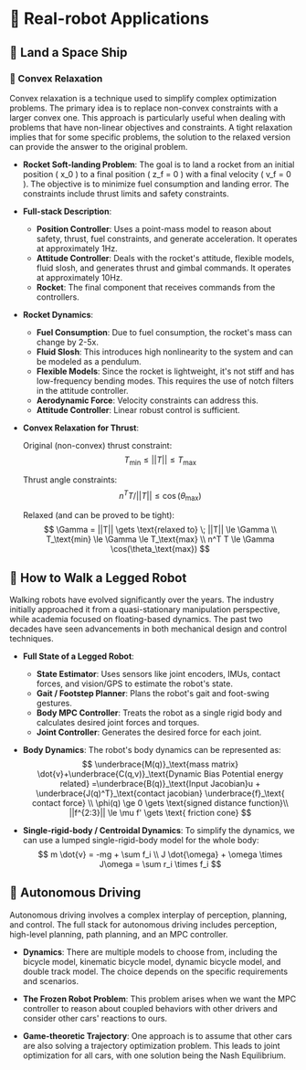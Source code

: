 # 🚀 Real-robot Applications

## 🌌 Land a Space Ship

### 📐 Convex Relaxation

Convex relaxation is a technique used to simplify complex optimization problems. The primary idea is to replace non-convex constraints with a larger convex one. This approach is particularly useful when dealing with problems that have non-linear objectives and constraints. A tight relaxation implies that for some specific problems, the solution to the relaxed version can provide the answer to the original problem.

- **Rocket Soft-landing Problem**: The goal is to land a rocket from an initial position \( x_0 \) to a final position \( z_f = 0 \) with a final velocity \( v_f = 0 \). The objective is to minimize fuel consumption and landing error. The constraints include thrust limits and safety constraints.

- **Full-stack Description**: 
    - **Position Controller**: Uses a point-mass model to reason about safety, thrust, fuel constraints, and generate acceleration. It operates at approximately 1Hz.
    - **Attitude Controller**: Deals with the rocket's attitude, flexible models, fluid slosh, and generates thrust and gimbal commands. It operates at approximately 10Hz.
    - **Rocket**: The final component that receives commands from the controllers.

- **Rocket Dynamics**: 
    - **Fuel Consumption**: Due to fuel consumption, the rocket's mass can change by 2-5x.
    - **Fluid Slosh**: This introduces high nonlinearity to the system and can be modeled as a pendulum.
    - **Flexible Models**: Since the rocket is lightweight, it's not stiff and has low-frequency bending modes. This requires the use of notch filters in the attitude controller.
    - **Aerodynamic Force**: Velocity constraints can address this.
    - **Attitude Controller**: Linear robust control is sufficient.

- **Convex Relaxation for Thrust**:

    Original (non-convex) thrust constraint:
    $$
    T_\text{min} \le ||T|| \le T_\text{max}
    $$
    
    Thrust angle constraints:
    $$
    n^T T/||T|| \le \cos(\theta_\text{max})
    $$
    
    Relaxed (and can be proved to be tight):
    $$
    \Gamma = ||T|| \gets \text{relaxed to} \; ||T|| \le \Gamma \\
    T_\text{min} \le \Gamma \le T_\text{max} \\
    n^T T \le \Gamma \cos(\theta_\text{max})
    $$

## 🤖 How to Walk a Legged Robot

Walking robots have evolved significantly over the years. The industry initially approached it from a quasi-stationary manipulation perspective, while academia focused on floating-based dynamics. The past two decades have seen advancements in both mechanical design and control techniques.

- **Full State of a Legged Robot**:
    - **State Estimator**: Uses sensors like joint encoders, IMUs, contact forces, and vision/GPS to estimate the robot's state.
    - **Gait / Footstep Planner**: Plans the robot's gait and foot-swing gestures.
    - **Body MPC Controller**: Treats the robot as a single rigid body and calculates desired joint forces and torques.
    - **Joint Controller**: Generates the desired force for each joint.

- **Body Dynamics**:
    The robot's body dynamics can be represented as:
    $$
    \underbrace{M(q)}_\text{mass matrix} \dot{v}+\underbrace{C(q,v)}_\text{Dynamic Bias Potential energy related} =\underbrace{B(q)}_\text{Input Jacobian}u  + \underbrace{J(q)^T}_\text{contact jacobian} \underbrace{f}_\text{ contact force} \\
    \phi(q) \ge 0 \gets \text{signed distance function}\\
    ||f^{2:3}|| \le \mu f' \gets \text{ friction cone}
    $$

- **Single-rigid-body / Centroidal Dynamics**:
    To simplify the dynamics, we can use a lumped single-rigid-body model for the whole body:
    $$
    m \dot{v} = -mg + \sum f_i \\
    J \dot{\omega} + \omega \times J\omega = \sum r_i \times f_i
    $$

## 🚗 Autonomous Driving

Autonomous driving involves a complex interplay of perception, planning, and control. The full stack for autonomous driving includes perception, high-level planning, path planning, and an MPC controller.

- **Dynamics**: There are multiple models to choose from, including the bicycle model, kinematic bicycle model, dynamic bicycle model, and double track model. The choice depends on the specific requirements and scenarios.

- **The Frozen Robot Problem**: This problem arises when we want the MPC controller to reason about coupled behaviors with other drivers and consider other cars' reactions to ours.

- **Game-theoretic Trajectory**: One approach is to assume that other cars are also solving a trajectory optimization problem. This leads to joint optimization for all cars, with one solution being the Nash Equilibrium.